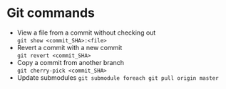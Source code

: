 # Git commands
* View a file from a commit without checking out<br>
`git show <commit_SHA>:<file>`
* Revert a commit with a new commit<br>
`git revert <commit_SHA>`
* Copy a commit from another branch<br>
`git cherry-pick <commit_SHA>`
* Update submodules
`git submodule foreach git pull origin master`
